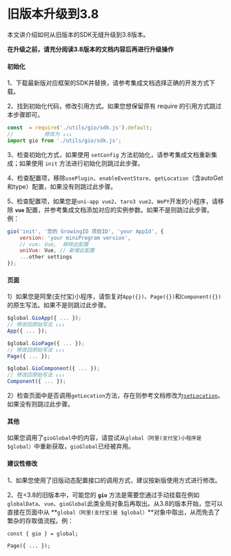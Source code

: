 # 旧版本升级到3.8

本文讲介绍如何从旧版本的SDK无缝升级到3.8版本。

**在升级之前，请充分阅读3.8版本的文档内容后再进行升级操作**[**​**](http://localhost:3000/growingio-sdk-docs/docs/miniprogram/3.8/upgrade#%E5%9C%A8%E5%8D%87%E7%BA%A7%E4%B9%8B%E5%89%8D%E8%AF%B7%E5%85%85%E5%88%86%E9%98%85%E8%AF%BB38%E7%89%88%E6%9C%AC%E7%9A%84%E6%96%87%E6%A1%A3%E5%86%85%E5%AE%B9%E5%90%8E%E5%86%8D%E8%BF%9B%E8%A1%8C%E5%8D%87%E7%BA%A7%E6%93%8D%E4%BD%9C)

#### 初始化[​](http://localhost:3000/growingio-sdk-docs/docs/miniprogram/3.8/upgrade#%E5%88%9D%E5%A7%8B%E5%8C%96) <a href="#chu-shi-hua" id="chu-shi-hua"></a>

1、下载最新版对应框架的SDK并替换，请参考集成文档选择正确的开发方式下载。

2、找到初始化代码，修改引用方式。如果您想保留原有 require 的引用方式跳过本步骤即可。

```javascript
const  = require('./utils/gio/sdk.js').default;
//          修改为 ↓↓↓
import gio from './utils/gio/sdk.js';
```

3、检查初始化方式，如果使用 `setConfig` 方法初始化，请参考集成文档重新集成；如果使用 `init` 方法进行初始化则跳过此步骤。

4、检查配置项，移除`usePlugin`、`enableEventStore`、`getLocation`（含autoGet和type）配置，如果没有则跳过此步骤。

5、检查配置项，如果您是`uni-app vue2`、`taro3 vue2`、`WePY`开发的小程序，请移除 **`vue`** 配置，并参考集成文档添加对应的实例参数。如果不是则跳过此步骤。例：

```javascript
gio('init', '您的 GrowingIO 项目ID', 'your AppId', {
    version: 'your miniProgram version',
    // vue: Vue,  移除此配置
    uniVue: Vue, // 新增此配置
    ...other settings
});
```

#### 页面[​](http://localhost:3000/growingio-sdk-docs/docs/miniprogram/3.8/upgrade#%E9%A1%B5%E9%9D%A2) <a href="#ye-mian" id="ye-mian"></a>

1）如果您是阿里(支付宝)小程序，请恢复对`App({})`、`Page({})`和`Component({})`的原生写法。如果不是则跳过此步骤。

```javascript
$global.GioApp({ ... });
// 修改回原始写法 ↓↓↓
App({ ... });

$global.GioPage({ ... });
// 修改回原始写法 ↓↓↓
Page({ ... });

$global.GioComponent({ ... });
// 修改回原始写法 ↓↓↓
Component({ ... });
```

2）检查页面中是否调用`getLocation`方法，存在则参考文档修改为[`setLocation`](shu-ju-cai-ji-api.md#she-zhi-wei-zhi-xin-xi)。如果没有则跳过此步骤。

#### 其他[​](http://localhost:3000/growingio-sdk-docs/docs/miniprogram/3.8/upgrade#%E5%85%B6%E4%BB%96) <a href="#qi-ta" id="qi-ta"></a>

如果您调用了`gioGlobal`中的内容，请尝试从`global（阿里(支付宝)小程序是 $global）`中重新获取，`gioGlobal`已经被弃用。

#### 建议性修改[​](http://localhost:3000/growingio-sdk-docs/docs/miniprogram/3.8/upgrade#%E5%BB%BA%E8%AE%AE%E6%80%A7%E4%BF%AE%E6%94%B9) <a href="#jian-yi-xing-xiu-gai" id="jian-yi-xing-xiu-gai"></a>

1、如果您使用了旧版动态配置接口的调用方式，建议按新版使用方式进行修改。

2、在<3.8的旧版本中，可能您的 **`gio`** 方法是需要您通过手动挂载在例如`globalData`、`vue`、`gioGlobal`此类全局对象后再取出。从3.8的版本开始，您可以直接在页面中从 **`global（阿里(支付宝)是 $global）`**对象中取出，从而免去了繁杂的存取值流程。例：

```
const { gio } = global;

Page({ ... });
```
